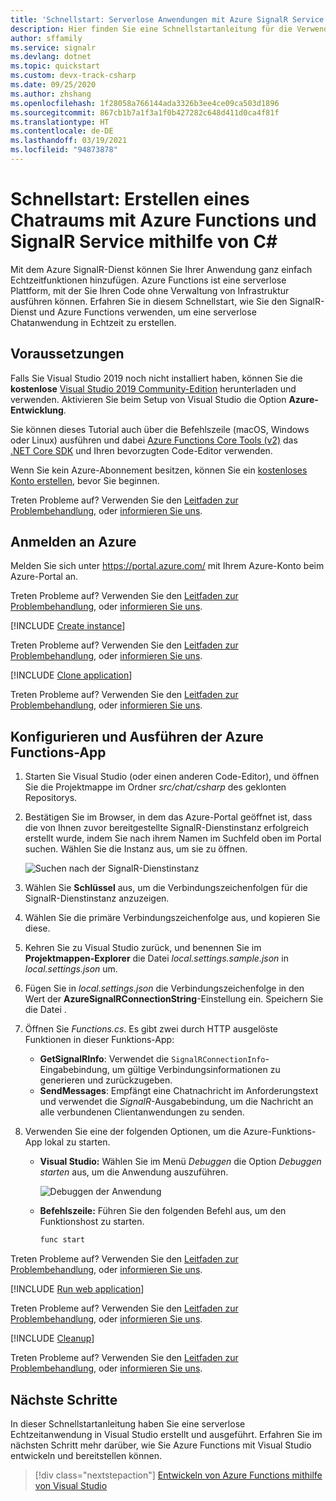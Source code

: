 ```yaml
---
title: 'Schnellstart: Serverlose Anwendungen mit Azure SignalR Service (C#)'
description: Hier finden Sie eine Schnellstartanleitung für die Verwendung von Azure SignalR Service und Azure Functions zum Erstellen eines Chatraums mithilfe von C#.
author: sffamily
ms.service: signalr
ms.devlang: dotnet
ms.topic: quickstart
ms.custom: devx-track-csharp
ms.date: 09/25/2020
ms.author: zhshang
ms.openlocfilehash: 1f28058a766144ada3326b3ee4ce09ca503d1896
ms.sourcegitcommit: 867cb1b7a1f3a1f0b427282c648d411d0ca4f81f
ms.translationtype: HT
ms.contentlocale: de-DE
ms.lasthandoff: 03/19/2021
ms.locfileid: "94873878"
---
```

# <a name="quickstart-create-a-chat-room-with-azure-functions-and-signalr-service-using-c"></a>Schnellstart: Erstellen eines Chatraums mit Azure Functions und SignalR Service mithilfe von C\#

Mit dem Azure SignalR-Dienst können Sie Ihrer Anwendung ganz einfach Echtzeitfunktionen hinzufügen. Azure Functions ist eine serverlose Plattform, mit der Sie Ihren Code ohne Verwaltung von Infrastruktur ausführen können. Erfahren Sie in diesem Schnellstart, wie Sie den SignalR-Dienst und Azure Functions verwenden, um eine serverlose Chatanwendung in Echtzeit zu erstellen.

## <a name="prerequisites"></a>Voraussetzungen

Falls Sie Visual Studio 2019 noch nicht installiert haben, können Sie die **kostenlose** [Visual Studio 2019 Community-Edition](https://www.visualstudio.com/downloads) herunterladen und verwenden. Aktivieren Sie beim Setup von Visual Studio die Option **Azure-Entwicklung**.

Sie können dieses Tutorial auch über die Befehlszeile (macOS, Windows oder Linux) ausführen und dabei [Azure Functions Core Tools (v2)](https://github.com/Azure/azure-functions-core-tools#installing) das [.NET Core SDK](https://dotnet.microsoft.com/download) und Ihren bevorzugten Code-Editor verwenden.

Wenn Sie kein Azure-Abonnement besitzen, können Sie ein [kostenloses Konto erstellen](https://azure.microsoft.com/free/dotnet), bevor Sie beginnen.

Treten Probleme auf? Verwenden Sie den [Leitfaden zur Problembehandlung](signalr-howto-troubleshoot-guide.md), oder [informieren Sie uns](https://aka.ms/asrs/qscsharp).

## <a name="log-in-to-azure"></a>Anmelden an Azure

Melden Sie sich unter <https://portal.azure.com/> mit Ihrem Azure-Konto beim Azure-Portal an.

Treten Probleme auf? Verwenden Sie den [Leitfaden zur Problembehandlung](signalr-howto-troubleshoot-guide.md), oder [informieren Sie uns](https://aka.ms/asrs/qscsharp).

[!INCLUDE [Create instance](includes/signalr-quickstart-create-instance.md)]

Treten Probleme auf? Verwenden Sie den [Leitfaden zur Problembehandlung](signalr-howto-troubleshoot-guide.md), oder [informieren Sie uns](https://aka.ms/asrs/qscsharp).

[!INCLUDE [Clone application](includes/signalr-quickstart-clone-application.md)]

Treten Probleme auf? Verwenden Sie den [Leitfaden zur Problembehandlung](signalr-howto-troubleshoot-guide.md), oder [informieren Sie uns](https://aka.ms/asrs/qscsharp).

## <a name="configure-and-run-the-azure-function-app"></a>Konfigurieren und Ausführen der Azure Functions-App

1. Starten Sie Visual Studio (oder einen anderen Code-Editor), und öffnen Sie die Projektmappe im Ordner *src/chat/csharp* des geklonten Repositorys.

1. Bestätigen Sie im Browser, in dem das Azure-Portal geöffnet ist, dass die von Ihnen zuvor bereitgestellte SignalR-Dienstinstanz erfolgreich erstellt wurde, indem Sie nach ihrem Namen im Suchfeld oben im Portal suchen. Wählen Sie die Instanz aus, um sie zu öffnen.

    ![Suchen nach der SignalR-Dienstinstanz](media/signalr-quickstart-azure-functions-csharp/signalr-quickstart-search-instance.png)

1. Wählen Sie **Schlüssel** aus, um die Verbindungszeichenfolgen für die SignalR-Dienstinstanz anzuzeigen.

1. Wählen Sie die primäre Verbindungszeichenfolge aus, und kopieren Sie diese.

1. Kehren Sie zu Visual Studio zurück, und benennen Sie im **Projektmappen-Explorer** die Datei *local.settings.sample.json* in *local.settings.json* um.

1. Fügen Sie in *local.settings.json* die Verbindungszeichenfolge in den Wert der **AzureSignalRConnectionString**-Einstellung ein. Speichern Sie die Datei .

1. Öffnen Sie *Functions.cs*. Es gibt zwei durch HTTP ausgelöste Funktionen in dieser Funktions-App:

    - **GetSignalRInfo**: Verwendet die `SignalRConnectionInfo`-Eingabebindung, um gültige Verbindungsinformationen zu generieren und zurückzugeben.
    - **SendMessages**: Empfängt eine Chatnachricht im Anforderungstext und verwendet die *SignalR*-Ausgabebindung, um die Nachricht an alle verbundenen Clientanwendungen zu senden.

1. Verwenden Sie eine der folgenden Optionen, um die Azure-Funktions-App lokal zu starten.

    - **Visual Studio:** Wählen Sie im Menü *Debuggen* die Option *Debuggen starten* aus, um die Anwendung auszuführen.

        ![Debuggen der Anwendung](media/signalr-quickstart-azure-functions-csharp/signalr-quickstart-debug-vs.png)

    - **Befehlszeile:** Führen Sie den folgenden Befehl aus, um den Funktionshost zu starten.

        ```bash
        func start
        ```
Treten Probleme auf? Verwenden Sie den [Leitfaden zur Problembehandlung](signalr-howto-troubleshoot-guide.md), oder [informieren Sie uns](https://aka.ms/asrs/qscsharp).

[!INCLUDE [Run web application](includes/signalr-quickstart-run-web-application.md)]

Treten Probleme auf? Verwenden Sie den [Leitfaden zur Problembehandlung](signalr-howto-troubleshoot-guide.md), oder [informieren Sie uns](https://aka.ms/asrs/qscsharp).

[!INCLUDE [Cleanup](includes/signalr-quickstart-cleanup.md)]

Treten Probleme auf? Verwenden Sie den [Leitfaden zur Problembehandlung](signalr-howto-troubleshoot-guide.md), oder [informieren Sie uns](https://aka.ms/asrs/qscsharp).

## <a name="next-steps"></a>Nächste Schritte

In dieser Schnellstartanleitung haben Sie eine serverlose Echtzeitanwendung in Visual Studio erstellt und ausgeführt. Erfahren Sie im nächsten Schritt mehr darüber, wie Sie Azure Functions mit Visual Studio entwickeln und bereitstellen können.

> [!div class="nextstepaction"]
> [Entwickeln von Azure Functions mithilfe von Visual Studio](../azure-functions/functions-develop-vs.md)

